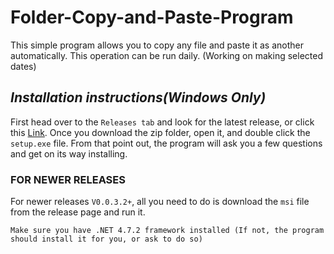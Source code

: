 # Folder-Copy-and-Paste-Program
This simple program allows you to copy any file and paste it as another automatically. This operation can be run daily. (Working on making selected dates)

## _Installation instructions(Windows Only)_ 

First head over to the `Releases tab` and look for the latest release, or click this [Link](https://github.com/VolcanicMG/File-Copy-and-Paste-Program/releases). Once you download the zip folder, open it, and double click the `setup.exe` file. From that point out, the program will ask you a few questions and get on its way installing.

### FOR NEWER RELEASES
For newer releases `V0.0.3.2+`, all you need to do is download the `msi` file from the release page and run it. 

`Make sure you have .NET 4.7.2 framework installed (If not, the program should install it for you, or ask to do so)`
